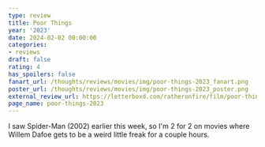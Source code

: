 ```yaml
---
type: review
title: Poor Things
year: '2023'
date: 2024-02-02 00:00:00
categories:
- reviews
draft: false
rating: 4
has_spoilers: false
fanart_url: /thoughts/reviews/movies/img/poor-things-2023_fanart.png
poster_url: /thoughts/reviews/movies/img/poor-things-2023_poster.png
external_review_url: https://letterboxd.com/ratheronfire/film/poor-things-2023/
page_name: poor-things-2023
---
```


I saw Spider-Man (2002) earlier this week, so I'm 2 for 2 on movies where Willem Dafoe gets to be a weird little freak for a couple hours.

